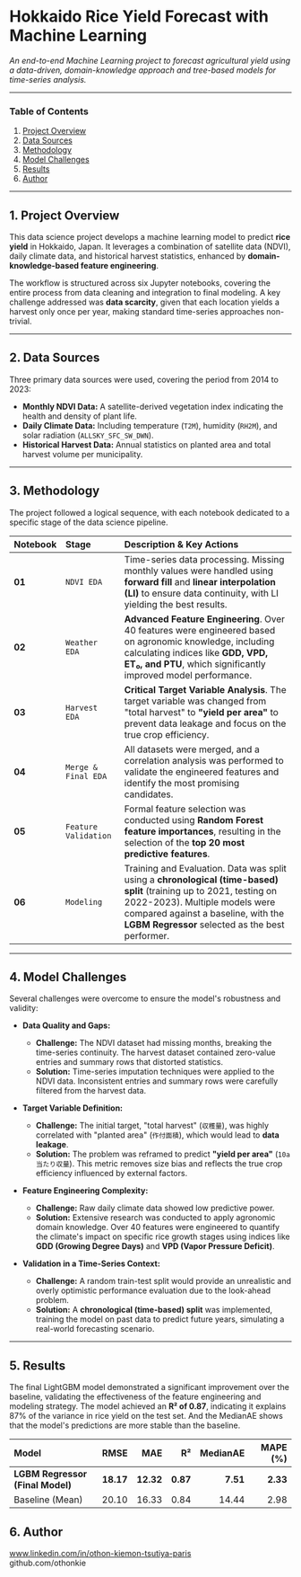 # Hokkaido Rice Yield Forecast with Machine Learning

*An end-to-end Machine Learning project to forecast agricultural yield using a data-driven, domain-knowledge approach and tree-based models for time-series analysis.*

---

### Table of Contents
1. [Project Overview](#1-project-overview)
2. [Data Sources](#2-data-sources)
3. [Methodology](#3-methodology)
4. [Model Challenges](#4-model-challenges)
5. [Results](#5-results)
6. [Author](#6-author)

---

## 1. Project Overview

This data science project develops a machine learning model to predict **rice yield** in Hokkaido, Japan. It leverages a combination of satellite data (NDVI), daily climate data, and historical harvest statistics, enhanced by **domain-knowledge-based feature engineering**.

The workflow is structured across six Jupyter notebooks, covering the entire process from data cleaning and integration to final modeling. A key challenge addressed was **data scarcity**, given that each location yields a harvest only once per year, making standard time-series approaches non-trivial.

---

## 2. Data Sources

Three primary data sources were used, covering the period from 2014 to 2023:
* **Monthly NDVI Data:** A satellite-derived vegetation index indicating the health and density of plant life.
* **Daily Climate Data:** Including temperature (`T2M`), humidity (`RH2M`), and solar radiation (`ALLSKY_SFC_SW_DWN`).
* **Historical Harvest Data:** Annual statistics on planted area and total harvest volume per municipality.

---

## 3. Methodology

The project followed a logical sequence, with each notebook dedicated to a specific stage of the data science pipeline.

| Notebook | Stage | Description & Key Actions |
| :--- | :--- | :--- |
| **01** | `NDVI EDA` | Time-series data processing. Missing monthly values were handled using **forward fill** and **linear interpolation (LI)** to ensure data continuity, with LI yielding the best results. |
| **02** | `Weather EDA` | **Advanced Feature Engineering**. Over 40 features were engineered based on agronomic knowledge, including calculating indices like **GDD, VPD, ET₀, and PTU**, which significantly improved model performance. |
| **03** | `Harvest EDA` | **Critical Target Variable Analysis**. The target variable was changed from "total harvest" to **"yield per area"** to prevent data leakage and focus on the true crop efficiency. |
| **04** | `Merge & Final EDA` | All datasets were merged, and a correlation analysis was performed to validate the engineered features and identify the most promising candidates. |
| **05** | `Feature Validation`| Formal feature selection was conducted using **Random Forest feature importances**, resulting in the selection of the **top 20 most predictive features**. |
| **06** | `Modeling` | Training and Evaluation. Data was split using a **chronological (time-based) split** (training up to 2021, testing on 2022-2023). Multiple models were compared against a baseline, with the **LGBM Regressor** selected as the best performer. |

---

## 4. Model Challenges

Several challenges were overcome to ensure the model's robustness and validity:

* **Data Quality and Gaps:**
    * **Challenge:** The NDVI dataset had missing months, breaking the time-series continuity. The harvest dataset contained zero-value entries and summary rows that distorted statistics.
    * **Solution:** Time-series imputation techniques were applied to the NDVI data. Inconsistent entries and summary rows were carefully filtered from the harvest data.

* **Target Variable Definition:**
    * **Challenge:** The initial target, "total harvest" (`収穫量`), was highly correlated with "planted area" (`作付面積`), which would lead to **data leakage**.
    * **Solution:** The problem was reframed to predict **"yield per area"** (`10a当たり収量`). This metric removes size bias and reflects the true crop efficiency influenced by external factors.

* **Feature Engineering Complexity:**
    * **Challenge:** Raw daily climate data showed low predictive power.
    * **Solution:** Extensive research was conducted to apply agronomic domain knowledge. Over 40 features were engineered to quantify the climate's impact on specific rice growth stages using indices like **GDD (Growing Degree Days)** and **VPD (Vapor Pressure Deficit)**.

* **Validation in a Time-Series Context:**
    * **Challenge:** A random train-test split would provide an unrealistic and overly optimistic performance evaluation due to the look-ahead problem.
    * **Solution:** A **chronological (time-based) split** was implemented, training the model on past data to predict future years, simulating a real-world forecasting scenario.

---

## 5. Results

The final LightGBM model demonstrated a significant improvement over the baseline, validating the effectiveness of the feature engineering and modeling strategy. The model achieved an **R² of 0.87**, indicating it explains 87% of the variance in rice yield on the test set. And the MedianAE shows that the model's predictions are more stable than the baseline.

| Model | RMSE | MAE | R² | MedianAE | MAPE (%) |
| :--- | ---: | ---: | ---: | ---: | ---: |
| **LGBM Regressor (Final Model)** | **18.17** | **12.32** | **0.87** | **7.51** | **2.33** |
| Baseline (Mean) | 20.10 | 16.33 | 0.84 | 14.44 | 2.98 |

## 6. Author
www.linkedin.com/in/othon-kiemon-tsutiya-paris <br>
github.com/othonkie
